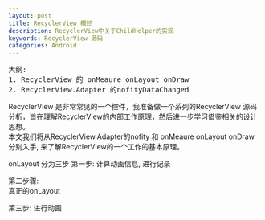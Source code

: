 ```yaml
---
layout: post
title: RecyclerView 概述 
description: RecyclerView中关于ChildHelper的实现
keywords: RecyclerView 源码 
categories: Android
--- 
```

<pre>
大纲:
1. RecyclerView 的 onMeaure onLayout onDraw
2. RecyclerView.Adapter 的nofityDataChanged
</pre>
RecyclerView 是非常常见的一个控件，我准备做一个系列的RecyclerView 源码分析，旨在理解RecyclerView的内部工作原理，然后进一步学习借鉴相关的设计思想。  
本文我们将从RecyclerView.Adapter的nofity 和 onMeaure onLayout onDraw 分别入手, 来了解RecyclerView的一个工作的基本原理。  

onLayout 分为三步
第一步: 
计算动画信息, 进行记录

第二步骤:  
真正的onLayout 

第三步:
进行动画
